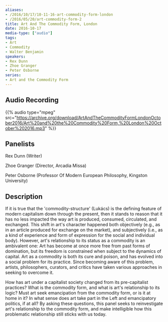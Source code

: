 ```yaml
---
aliases:
- /2016/10/17/10-11-16-art-commodity-form-london
- /2016/05/20/art-commodity-form-2
title: Art And The Commodity Form, London
date: 2016-10-17
media-type: ["audio"]
tags:
- Art
- Commodity
- Walter Benjamin
speakers:
- Rex Dunn
- Zhoe Granger
- Peter Osborne
series:
- Art and the Commodity Form
---
```


## Audio Recording

{{% audio type="mpeg" src="https://archive.org/download/ArtAndTheCommodityFormLondonOctober2016/Art%20and%20the%20Commodity%20Form,%20London%20October%202016.mp3" %}}


## Panelists

Rex Dunn (Writer)

Zhoe Granger (Director, Arcadia Missa) 

Peter Osborne (Professor Of Modern European Philosophy, Kingston University) 

## Description

If it is true that the 'commodity-structure' (Lukács) is the defining feature of modern capitalism down through the present, then it stands to reason that it has no less impacted the way art is produced, consumed, circulated, and exchanged. This shift in art's character happened both objectively (e.g., as in an article produced for exchange on the market), and subjectively (i.e., as a kind of experience and form of expression for the social and individual body). However, art's relationship to its status as a commodity is an ambivalent one: Art has become at once more free from past forms of domination, but its freedom is constrained when subject to the dynamics of capital. Art as a commodity is both its cure and poison, and has evolved into a social problem for its practice. Since becoming aware of this problem, artists, philosophers, curators, and critics have taken various approaches in seeking to overcome it.

How has art under a capitalist society changed from its pre-capitalist practices? What is the commodity form, and what is art's relationship to its logic? Must art seek emancipation from the commodity form, or is it at home in it? In what sense does art take part in the Left and emancipatory politics, if at all? By asking these questions, this panel seeks to reinvestigate art's relationship to the commodity form, and make intelligible how this problematic relationship still sticks with us today.
